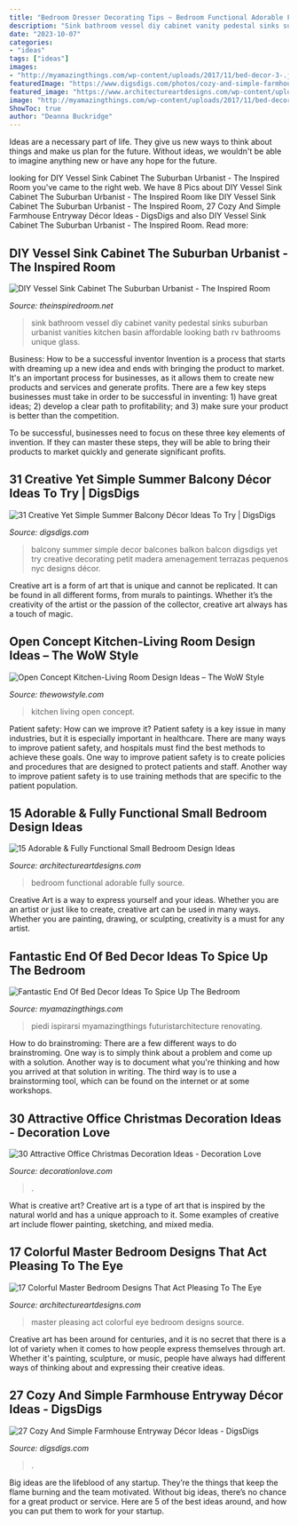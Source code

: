 ```yaml
---
title: "Bedroom Dresser Decorating Tips ~ Bedroom Functional Adorable Fully Source"
description: "Sink bathroom vessel diy cabinet vanity pedestal sinks suburban urbanist vanities kitchen basin affordable looking bath rv bathrooms unique glass"
date: "2023-10-07"
categories:
- "ideas"
tags: ["ideas"]
images:
- "http://myamazingthings.com/wp-content/uploads/2017/11/bed-decor-3-.jpg"
featuredImage: "https://www.digsdigs.com/photos/cozy-and-simple-farmhouse-entryway-decor-ideas-2.jpg"
featured_image: "https://www.architectureartdesigns.com/wp-content/uploads/2016/05/8-3-630x840.jpeg"
image: "http://myamazingthings.com/wp-content/uploads/2017/11/bed-decor-3-.jpg"
ShowToc: true
author: "Deanna Buckridge"
---
```



Ideas are a necessary part of life. They give us new ways to think about things and make us plan for the future. Without ideas, we wouldn't be able to imagine anything new or have any hope for the future.

	

		
looking for DIY Vessel Sink Cabinet The Suburban Urbanist - The Inspired Room you've came to the right web. We have 8 Pics about DIY Vessel Sink Cabinet The Suburban Urbanist - The Inspired Room like DIY Vessel Sink Cabinet The Suburban Urbanist - The Inspired Room, 27 Cozy And Simple Farmhouse Entryway Décor Ideas - DigsDigs and also DIY Vessel Sink Cabinet The Suburban Urbanist - The Inspired Room. Read more:
		
    
## DIY Vessel Sink Cabinet The Suburban Urbanist - The Inspired Room

<img loading=lazy src="https://theinspiredroom.net/wp-content/uploads/2011/05/sink.jpg" onerror="this.onerror=null;this.src='https://tse3.mm.bing.net/th?id=OIP.eqaj20H6b4DLjzlOeJPevQHaLD&amp;pid=15.1';" alt="DIY Vessel Sink Cabinet The Suburban Urbanist - The Inspired Room">

_Source: theinspiredroom.net_

>sink bathroom vessel diy cabinet vanity pedestal sinks suburban urbanist vanities kitchen basin affordable looking bath rv bathrooms unique glass. 

	

Business: How to be a successful inventor
Invention is a process that starts with dreaming up a new idea and ends with bringing the product to market. It's an important process for businesses, as it allows them to create new products and services and generate profits.
There are a few key steps businesses must take in order to be successful in inventing: 1) have great ideas; 2) develop a clear path to profitability; and 3) make sure your product is better than the competition.

To be successful, businesses need to focus on these three key elements of invention. If they can master these steps, they will be able to bring their products to market quickly and generate significant profits.

    
## 31 Creative Yet Simple Summer Balcony Décor Ideas To Try | DigsDigs

<img loading=lazy src="http://www.digsdigs.com/photos/creative-yet-simple-summer-balcony-ideas-to-try-23.jpg" onerror="this.onerror=null;this.src='https://tse1.mm.bing.net/th?id=OIP.pmTc04tRpW3sD6pzcbTq8gHaLI&amp;pid=15.1';" alt="31 Creative Yet Simple Summer Balcony Décor Ideas To Try | DigsDigs">

_Source: digsdigs.com_

>balcony summer simple decor balcones balkon balcon digsdigs yet try creative decorating petit madera amenagement terrazas pequenos nyc designs décor. 

	

Creative art is a form of art that is unique and cannot be replicated. It can be found in all different forms, from murals to paintings. Whether it’s the creativity of the artist or the passion of the collector, creative art always has a touch of magic.

    
## Open Concept Kitchen-Living Room Design Ideas – The WoW Style

<img loading=lazy src="http://thewowstyle.com/wp-content/uploads/2014/12/Open-Concept-Kitchen-Living-Room-Design-Ideas-10-620x383.jpg" onerror="this.onerror=null;this.src='https://tse1.mm.bing.net/th?id=OIP.ZVWMrsSRNty1w1bZGrrvYQHaEk&amp;pid=15.1';" alt="Open Concept Kitchen-Living Room Design Ideas – The WoW Style">

_Source: thewowstyle.com_

>kitchen living open concept. 

	

Patient safety: How can we improve it?
Patient safety is a key issue in many industries, but it is especially important in healthcare. There are many ways to improve patient safety, and hospitals must find the best methods to achieve these goals. One way to improve patient safety is to create policies and procedures that are designed to protect patients and staff. Another way to improve patient safety is to use training methods that are specific to the patient population.

    
## 15 Adorable &amp; Fully Functional Small Bedroom Design Ideas

<img loading=lazy src="http://www.architectureartdesigns.com/wp-content/uploads/2015/02/1231.jpg" onerror="this.onerror=null;this.src='https://tse2.mm.bing.net/th?id=OIP.kxWJPXlnqQJ6rkvbXDRtowHaLI&amp;pid=15.1';" alt="15 Adorable &amp; Fully Functional Small Bedroom Design Ideas">

_Source: architectureartdesigns.com_

>bedroom functional adorable fully source. 

	

Creative Art is a way to express yourself and your ideas. Whether you are an artist or just like to create, creative art can be used in many ways. Whether you are painting, drawing, or sculpting, creativity is a must for any artist.

    
## Fantastic End Of Bed Decor Ideas To Spice Up The Bedroom

<img loading=lazy src="http://myamazingthings.com/wp-content/uploads/2017/11/bed-decor-3-.jpg" onerror="this.onerror=null;this.src='https://tse1.mm.bing.net/th?id=OIP.K2gNvQj5Ye8aeECoEtplVgHaE7&amp;pid=15.1';" alt="Fantastic End Of Bed Decor Ideas To Spice Up The Bedroom">

_Source: myamazingthings.com_

>piedi ispirarsi myamazingthings futuristarchitecture renovating. 

	

How to do brainstroming:
There are a few different ways to do brainstroming. One way is to simply think about a problem and come up with a solution. Another way is to document what you're thinking and how you arrived at that solution in writing. The third way is to use a brainstorming tool, which can be found on the internet or at some workshops.

    
## 30 Attractive Office Christmas Decoration Ideas - Decoration Love

<img loading=lazy src="https://decorationlove.com/wp-content/uploads/2016/10/Christmas-Decorations-for-Desk-at-Work-Design.jpg" onerror="this.onerror=null;this.src='https://tse3.mm.bing.net/th?id=OIP.0n7GlGXar_s72brh-1ToPgHaJ6&amp;pid=15.1';" alt="30 Attractive Office Christmas Decoration Ideas - Decoration Love">

_Source: decorationlove.com_

>. 

	

What is creative art?
Creative art is a type of art that is inspired by the natural world and has a unique approach to it. Some examples of creative art include flower painting, sketching, and mixed media.

    
## 17 Colorful Master Bedroom Designs That Act Pleasing To The Eye

<img loading=lazy src="https://www.architectureartdesigns.com/wp-content/uploads/2016/05/8-3-630x840.jpeg" onerror="this.onerror=null;this.src='https://tse1.mm.bing.net/th?id=OIP.6Ya2DvQSCctLlee5PFGoKgHaJ4&amp;pid=15.1';" alt="17 Colorful Master Bedroom Designs That Act Pleasing To The Eye">

_Source: architectureartdesigns.com_

>master pleasing act colorful eye bedroom designs source. 

	

Creative art has been around for centuries, and it is no secret that there is a lot of variety when it comes to how people express themselves through art. Whether it's painting, sculpture, or music, people have always had different ways of thinking about and expressing their creative ideas.

    
## 27 Cozy And Simple Farmhouse Entryway Décor Ideas - DigsDigs

<img loading=lazy src="https://www.digsdigs.com/photos/cozy-and-simple-farmhouse-entryway-decor-ideas-2.jpg" onerror="this.onerror=null;this.src='https://tse3.mm.bing.net/th?id=OIP.2447QZAgnhTLmGc4ywmeBQHaK2&amp;pid=15.1';" alt="27 Cozy And Simple Farmhouse Entryway Décor Ideas - DigsDigs">

_Source: digsdigs.com_

>. 

	

Big ideas are the lifeblood of any startup. They’re the things that keep the flame burning and the team motivated. Without big ideas, there’s no chance for a great product or service. Here are 5 of the best ideas around, and how you can put them to work for your startup.

